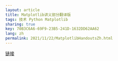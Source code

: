 ```yaml
---
layout: article
title: Matplotlib讲义部分翻译版
tags: 技术 Python Matplotlib
sharing: true
key: 70B3C6A6-69F9-23B5-241D-1632DD62AA62
lang: zh
permalink: 2021/11/22/MatplotlibHandoutsZh.html
---
```

[链接](https://lijiabo.top/assets/Matplotlib_handout_zh.pdf)